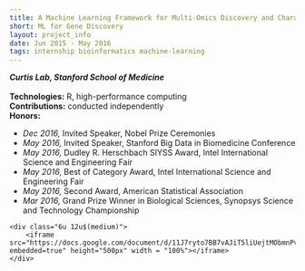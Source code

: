 ```yaml
---
title: A Machine Learning Framework for Multi-Omics Discovery and Characterization of Gene Co-Alterations
short: ML for Gene Discovery
layout: project_info
date: Jun 2015 - May 2016
tags: internship bioinformatics machine-learning
---
```


<div class="row 200%">
	<div class="6u 12u$(medium)">
		<div class="box">
			<b><i>Curtis Lab, Stanford School of Medicine</i></b>
			<br><br>
			<strong>Technologies:</strong> R, high-performance computing
			<br>
			<strong>Contributions:</strong> conducted independently
			<br>
			<strong>Honors:</strong>
			<ul>
				<li><i>Dec 2016, </i>Invited Speaker, Nobel Prize Ceremonies</li>
				<li><i>May 2016, </i>Invited Speaker, Stanford Big Data in Biomedicine Conference</li>
				<li><i>May 2016, </i>Dudley R. Herschbach SIYSS Award, Intel International Science and Engineering Fair</li>
				<li><i>May 2016, </i>Best of Category Award, Intel International Science and Engineering Fair</li>
				<li><i>May 2016, </i>Second Award, American Statistical Association</li>
				<li><i>Mar 2016, </i>Grand Prize Winner in Biological Sciences, Synopsys Science and Technology Championship</li>
			</ul>
		</div>
	</div>

	<div class="6u 12u$(medium)">
		<iframe src="https://docs.google.com/document/d/11J7ryto7BB7vAJiT5liUejtMObmnPvQTdkR9t6nTiAw/pub?embedded=true" height="500px" width = "100%"></iframe>
	</div>
</div>


